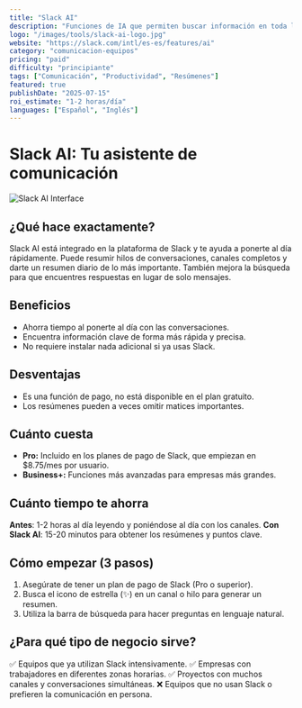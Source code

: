 ```yaml
---
title: "Slack AI"
description: "Funciones de IA que permiten buscar información en toda la empresa, resumir conversaciones y recibir resúmenes diarios."
logo: "/images/tools/slack-ai-logo.jpg"
website: "https://slack.com/intl/es-es/features/ai"
category: "comunicacion-equipos"
pricing: "paid"
difficulty: "principiante"
tags: ["Comunicación", "Productividad", "Resúmenes"]
featured: true
publishDate: "2025-07-15"
roi_estimate: "1-2 horas/día"
languages: ["Español", "Inglés"]
---
```


# Slack AI: Tu asistente de comunicación

![Slack AI Interface](/images/tools/slack-ai-hero.jpg)

## ¿Qué hace exactamente?
Slack AI está integrado en la plataforma de Slack y te ayuda a ponerte al día rápidamente. Puede resumir hilos de conversaciones, canales completos y darte un resumen diario de lo más importante. También mejora la búsqueda para que encuentres respuestas en lugar de solo mensajes.

## Beneficios
- Ahorra tiempo al ponerte al día con las conversaciones.
- Encuentra información clave de forma más rápida y precisa.
- No requiere instalar nada adicional si ya usas Slack.

## Desventajas
- Es una función de pago, no está disponible en el plan gratuito.
- Los resúmenes pueden a veces omitir matices importantes.

## Cuánto cuesta
- **Pro:** Incluido en los planes de pago de Slack, que empiezan en $8.75/mes por usuario.
- **Business+:** Funciones más avanzadas para empresas más grandes.

## Cuánto tiempo te ahorra
**Antes**: 1-2 horas al día leyendo y poniéndose al día con los canales.
**Con Slack AI**: 15-20 minutos para obtener los resúmenes y puntos clave.

## Cómo empezar (3 pasos)
1. Asegúrate de tener un plan de pago de Slack (Pro o superior).
2. Busca el icono de estrella (✨) en un canal o hilo para generar un resumen.
3. Utiliza la barra de búsqueda para hacer preguntas en lenguaje natural.

## ¿Para qué tipo de negocio sirve?
✅ Equipos que ya utilizan Slack intensivamente.
✅ Empresas con trabajadores en diferentes zonas horarias.
✅ Proyectos con muchos canales y conversaciones simultáneas.
❌ Equipos que no usan Slack o prefieren la comunicación en persona.
